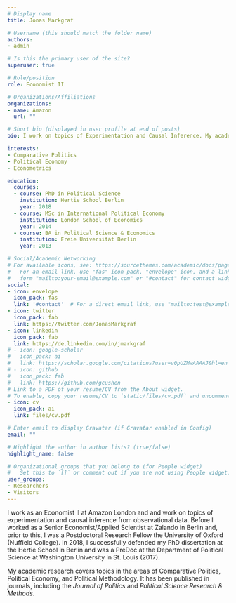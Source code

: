 ```yaml
---
# Display name
title: Jonas Markgraf

# Username (this should match the folder name)
authors:
- admin

# Is this the primary user of the site?
superuser: true

# Role/position
role: Economist II

# Organizations/Affiliations
organizations:
- name: Amazon
  url: ""

# Short bio (displayed in user profile at end of posts)
bio: I work on topics of Experimentation and Causal Inference. My academic research covers topics in the areas of Comparative Politics, Political Economy, and Political Methodology and has been published in journals, such as the  *Journal of Politics* and *Political Science Research & Methods*.

interests:
- Comparative Politics
- Political Economy
- Econometrics

education:
  courses:
  - course: PhD in Political Science
    institution: Hertie School Berlin
    year: 2018
  - course: MSc in International Political Economy
    institution: London School of Economics
    year: 2014
  - course: BA in Political Science & Economics
    institution: Freie Universität Berlin
    year: 2013

# Social/Academic Networking
# For available icons, see: https://sourcethemes.com/academic/docs/page-builder/#icons
#   For an email link, use "fas" icon pack, "envelope" icon, and a link in the
#   form "mailto:your-email@example.com" or "#contact" for contact widget.
social:
- icon: envelope
  icon_pack: fas
  link: '#contact'  # For a direct email link, use "mailto:test@example.org".
- icon: twitter
  icon_pack: fab
  link: https://twitter.com/JonasMarkgraf
- icon: linkedin
  icon_pack: fab
  link: https://de.linkedin.com/in/jmarkgraf
# - icon: google-scholar
#   icon_pack: ai
#   link: https://scholar.google.com/citations?user=v0pUZMwAAAAJ&hl=en
# - icon: github
#   icon_pack: fab
#   link: https://github.com/gcushen
# Link to a PDF of your resume/CV from the About widget.
# To enable, copy your resume/CV to `static/files/cv.pdf` and uncomment the lines below.
- icon: cv
  icon_pack: ai
  link: files/cv.pdf

# Enter email to display Gravatar (if Gravatar enabled in Config)
email: ""

# Highlight the author in author lists? (true/false)
highlight_name: false

# Organizational groups that you belong to (for People widget)
#   Set this to `[]` or comment out if you are not using People widget.
user_groups:
- Researchers
- Visitors
---
```


I work as an Economist II at Amazon London and and work on topics of experimentation and causal inference from observational data. Before I worked as a Senior Economist/Applied Scientist at Zalando in Berlin and, prior to this, I was a Postdoctoral Research Fellow the University of Oxford (Nuffield College). In 2018, I successfully defended my PhD dissertation at the Hertie School in Berlin and was a PreDoc at the Department of Political Science at Washington University in St. Louis (2017).

My academic research covers topics in the areas of Comparative Politics, Political Economy, and Political Methodology. It has been published in journals, including the  *Journal of Politics* and *Political Science Research & Methods*.